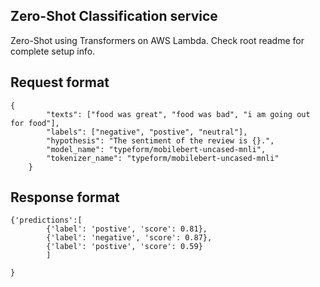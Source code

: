 ## Zero-Shot Classification service   
Zero-Shot using Transformers on AWS Lambda. Check root readme for complete setup info.

## Request format
```
{
        "texts": ["food was great", "food was bad", "i am going out for food"],
        "labels": ["negative", "postive", "neutral"],
        "hypothesis": "The sentiment of the review is {}.",
        "model_name": "typeform/mobilebert-uncased-mnli",
        "tokenizer_name": "typeform/mobilebert-uncased-mnli"
    }
```

## Response format
```
{'predictions':[
        {'label': 'postive', 'score': 0.81},
        {'label': 'negative', 'score': 0.87},
        {'label': 'postive', 'score': 0.59}
        ]
        
}
```